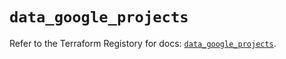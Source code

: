 # `data_google_projects`

Refer to the Terraform Registory for docs: [`data_google_projects`](https://registry.terraform.io/providers/hashicorp/google-beta/5.3.0/docs/data-sources/google_projects).
